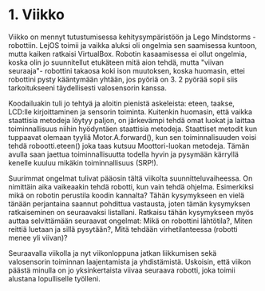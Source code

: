 # 1. Viikko

Viikko on mennyt tutustumisessa kehitysympäristöön ja Lego Mindstorms -robottiin. LejOS toimii ja vaikka aluksi oli ongelmia sen saamisessa kuntoon, mutta kaiken ratkaisi VirtualBox. Robotin kasaamisessa ei ollut ongelmia, koska olin jo suunnitellut etukäteen mitä aion tehdä, mutta "viivan seuraaja"- robottini takaosa koki ison muutoksen, koska huomasin, ettei robottini pysty kääntymään yhtään, jos pyöriä on 3. 2 pyörää sopii siis tarkoitukseeni täydellisesti valosensorin kanssa.

Koodailuakin tuli jo tehtyä ja aloitin pienistä askeleista: eteen, taakse, LCD:lle kirjoittaminen ja sensorin toiminta. Kuitenkin huomasin, että vaikka staattisia metodeja löytyy paljon, on järkevämpi tehdä omat luokat ja laittaa toiminnallisuus niihin hyödyntäen staattisia metodeja. Staattiset metodit kun tuppaavat olemaan tyyliä Motor.A.forward(), kun sen toiminnalisuuden voisi tehdä robootti.eteen() joka taas kutsuu Moottori-luokan metodeja. Tämän avulla saan jaettua toiminnallisuutta todella hyvin ja pysymään kärryllä kenelle kuuluu mikäkin toiminnallisuus (SRP!). 

Suurimmat ongelmat tulivat pääosin tältä viikolta suunnitteluvaiheessa. On nimittäin aika vaikeaakin tehdä robotti, kun vain tehdä ohjelma. Esimerkiksi mikä on robotin perustila koodin kannalta? Tähän kysymykseen en vielä tänään perjantaina saannut pohdittua vastausta, joten tämän kysymyksen ratkaiseminen on seuraavaksi listallani. Ratkaisu tähän kysymykseen myös auttaa selvittämään seuraavat ongelmat: Mikä on robottini lähtötila?, Miten reittiä luetaan ja sillä pysytään?, Mitä tehdään virhetilanteessa (robotti menee yli viivan)? 

Seuraavalla viikolla ja nyt viikonloppuna jatkan liikkumisen sekä valosensorin toiminnan laajentamista ja yhdistämistä. Uskoisin, että viikon päästä minulla on jo yksinkertaista viivaa seuraava robotti, joka toimii alustana lopulliselle työlleni.
